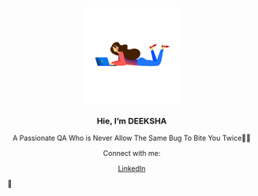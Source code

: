 
<p align="center">
<img align="center" width="200" src="https://github.com/deekshasahu/GIT_Sample_Img/blob/main/women-dev.gif" />
</p> 

<h3 align="center" >Hie, I’m DEEKSHA </h3>
<p align="center" >A Passionate QA Who is Never Allow The Same Bug To Bite You Twice👩‍💻</p>
<p align="center" >Connect with me:</p>
<p align="center" ><a href="https://www.linkedin.com/in/deekshasahu/">LinkedIn</a></p> 💬

